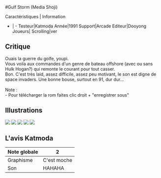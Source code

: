 #Gulf Storm (Media Shoji)

Caractéristiques | Information
- | -
Testeur|Katmoda
Année|1991
Support|Arcade
Editeur|Dooyong
Joueurs|
Scrolling|ver

## Critique
Ouais la guerre du golfe, youpi.<br/>Vous voila aux commandes d'un genre de bateau offshore (avec ou sans Hulk Hogan?) qui remonte le courant pour tout casser.<br/>Bon. C'est très laid, assez difficile, assez peu motivant, le son est digne de space invaders. Une bonne bouse, surtout en 91, dur dur...<br/><br/>Note :<br/>- Pour télécharger la rom faites clic droit + "enregistrer sous"

## Illustrations
![](http://www.shmup.com/images/thumbs/gulfstr2.jpg)
![](http://www.shmup.com/images/thumbs/)
![](http://www.shmup.com/images/thumbs/)
![](http://www.shmup.com/images/thumbs/)
![](http://www.shmup.com/images/thumbs/)

## L'avis Katmoda
Note globale|2
-|-
Graphisme|C'est moche
Son|HAHAHA
